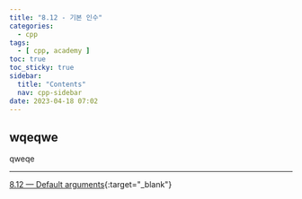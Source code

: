 ```yaml
---
title: "8.12 - 기본 인수"
categories:
  - cpp
tags:
  - [ cpp, academy ]
toc: true
toc_sticky: true
sidebar:
  title: "Contents"
  nav: cpp-sidebar
date: 2023-04-18 07:02
---
```


## wqeqwe

qweqe

---

[8.12 — Default arguments](https://www.learncpp.com/cpp-tutorial/default-arguments/){:target="_blank"}

<!--

<div class="notice--info" markdown="1">
<span class="notice-title">
**TITLE**
</span>

BODY
</div>

-->